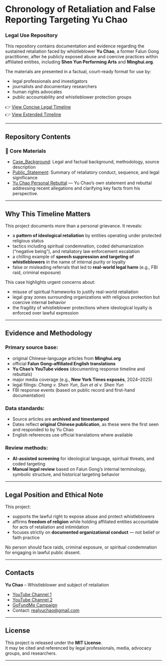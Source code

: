 # Chronology of Retaliation and False Reporting Targeting Yu Chao  
### Legal Use Repository

This repository contains documentation and evidence regarding the sustained retaliation faced by whistleblower **Yu Chao**, a former Falun Gong practitioner, after he publicly exposed abuse and coercive practices within affiliated entities, including **Shen Yun Performing Arts** and **Minghui.org**.

The materials are presented in a factual, court-ready format for use by:

- legal professionals and investigators  
- journalists and documentary researchers  
- human rights advocates  
- public accountability and whistleblower protection groups  

👉 [View Concise Legal Timeline](https://whistleblowerretaliation.github.io/timelineconciselegaluse/)  
👉 [View Extended Timeline](https://whistleblowerretaliation.github.io/timelineextended/)

---

## Repository Contents

### 📁 Core Materials

- [Case_Background](https://github.com/WhistleblowerRetaliation/timelineconcise/blob/main/Case_Background.md): Legal and factual background, methodology, source description  
- [Public_Statement](https://github.com/WhistleblowerRetaliation/timelineconcise/blob/main/Public_Statement.md): Summary of retaliatory conduct, sequence, and legal significance  
- [Yu Chao Personal Rebuttal](link) — Yu Chao’s own statement and rebuttal addressing recent allegations and clarifying key facts from his perspective.
---

## Why This Timeline Matters

This project documents more than a personal grievance. It reveals:

- a **pattern of ideological retaliation** by entities operating under protected religious status  
- tactics including spiritual condemnation, coded dehumanization (“negative being”), and retaliatory law enforcement escalation  
- a chilling example of **speech suppression and targeting of whistleblowers** in the name of internal purity or loyalty  
- false or misleading referrals that led to **real-world legal harm** (e.g., FBI raid, criminal exposure)

This case highlights urgent concerns about:

- misuse of spiritual frameworks to justify real-world retaliation  
- legal gray zones surrounding organizations with religious protection but coercive internal behavior  
- the fragility of whistleblower protections where ideological loyalty is enforced over lawful expression

---

## Evidence and Methodology

### Primary source base:

- original Chinese-language articles from **Minghui.org**  
- official **Falun Gong–affiliated English translations**  
- **Yu Chao’s YouTube videos** (documenting response timeline and rebuttals)  
- major media coverage (e.g., **New York Times exposés**, 2024–2025)  
- legal filings: *Chang v. Shen Yun*, *Sun et al v. Shen Yun*  
- FBI response events (based on public record and first-hand documentation)

### Data standards:

- Source articles are **archived and timestamped**  
- Dates reflect **original Chinese publication**, as these were the first seen and responded to by Yu Chao  
- English references use official translations where available

### Review methods:

- **AI-assisted screening** for ideological language, spiritual threats, and coded targeting  
- **Manual legal review** based on Falun Gong’s internal terminology, symbolic structure, and historical targeting behavior

---

## Legal Position and Ethical Note

This project:

- supports the lawful right to expose abuse and protect whistleblowers  
- affirms **freedom of religion** while holding affiliated entities accountable for acts of retaliation and intimidation  
- focuses strictly on **documented organizational conduct** — not belief or faith practice  

No person should face raids, criminal exposure, or spiritual condemnation for engaging in lawful public dissent.

---

## Contacts

**Yu Chao** – Whistleblower and subject of retaliation

- [YouTube Channel 1](https://www.youtube.com/@ChaoYu-nb3ex)  
- [YouTube Channel 2](https://www.youtube.com/@traveller-returning-home)  
- [GoFundMe Campaign](https://www.gofundme.com/f/2a-advocate?attribution_id=sl:12bfcf21-7a90-48be-bc8a-c2212ec0f556&utm_campaign=man_sharesheet_ft&utm_medium=customer&utm_source=copy_link)  
- Contact: realyuchao@gmail.com

---

## License

This project is released under the **MIT License**.  
It may be cited and referenced by legal professionals, media, advocacy groups, and researchers.

---

